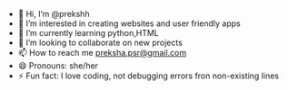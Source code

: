 - 👋 Hi, I’m @prekshh
- 👀 I’m interested in creating websites and user friendly apps
- 🌱 I’m currently learning python,HTML
- 💞️ I’m looking to collaborate on new projects
- 📫 How to reach me preksha.psr@gmail.com
- 😄 Pronouns: she/her
- ⚡ Fun fact: I love coding, not debugging errors fron non-existing lines

<!---
prekshh/prekshh is a ✨ special ✨ repository because its `README.md` (this file) appears on your GitHub profile.
You can click the Preview link to take a look at your changes.
--->
